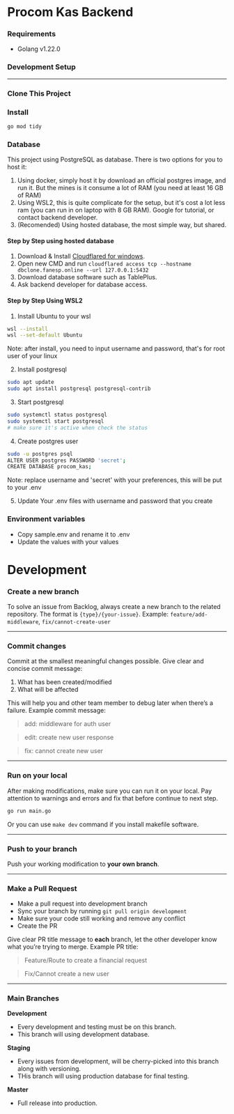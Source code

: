 # Procom Kas Backend

### Requirements

- Golang v1.22.0

### Development Setup

---

### Clone This Project

### Install

```bash
go mod tidy
```

### Database

This project using PostgreSQL as database. There is two options for you to host it:
1. Using docker, simply host it by download an official postgres image, and run it. But the mines is it consume a lot of RAM (you need at least 16 GB of RAM)
2. Using WSL2, this is quite complicate for the setup, but it's cost a lot less ram (you can run in on laptop with 8 GB RAM). Google for tutorial, or contact backend developer.
3. (Recomended) Using hosted database, the most simple way, but shared.

#### Step by Step using hosted database
1. Download & Install [Cloudflared for windows](https://github.com/cloudflare/cloudflared/releases/download/2024.6.1/cloudflared-windows-386.msi).
2. Open new CMD and run `cloudflared access tcp --hostname dbclone.fanesp.online --url 127.0.0.1:5432`
3. Download database software such as TablePlus.
4. Ask backend developer for database access.

#### Step by Step Using WSL2
1. Install Ubuntu to your wsl
```bash
wsl --install
wsl --set-default Ubuntu
```
Note: after install, you need to input username and password, that's for root user of your linux

2. Install postgresql
```bash
sudo apt update
sudo apt install postgresql postgresql-contrib
```

3. Start postgresql
```bash
sudo systemctl status postgresql
sudo systemctl start postgresql
# make sure it's active when check the status
```

4. Create postgres user
```bash
sudo -u postgres psql
ALTER USER postgres PASSWORD 'secret';
CREATE DATABASE procom_kas;
```
Note: replace username and 'secret' with your preferences, this will be put to your .env

5. Update Your .env files with username and password that you create

### Environment variables

- Copy sample.env and rename it to .env
- Update the values with your values

# Development

### Create a new branch

To solve an issue from Backlog, always create a new branch to the related repository. The format is `{type}/{your-issue}`. Example:
`feature/add-middleware`, `fix/cannot-create-user`

---

### Commit changes

Commit at the smallest meaningful changes possible. Give clear and concise commit message:

1.  What has been created/modified
2.  What will be affected

This will help you and other team member to debug later when there’s a failure. Example commit message:

> add: middleware for auth user

> edit: create new user response

> fix: cannot create new user

---

### Run on your local

After making modifications, make sure you can run it on your local. Pay attention to warnings and errors and fix that before continue to next step.

```bash
go run main.go
```
Or you can use `make dev` command if you install makefile software.

---

### Push to your branch

Push your working modification to **your own branch**.

---

### Make a Pull Request

- Make a pull request into development branch
- Sync your branch by running `git pull origin development`
- Make sure your code still working and remove any conflict
- Create the PR

Give clear PR title message to **each** branch, let the other developer know what you’re trying to merge. Example PR title:

> Feature/Route to create a financial request

> Fix/Cannot create a new user

---

### Main Branches

**Development**

- Every development and testing must be on this branch.
- This branch will using development database.

**Staging**

- Every issues from development, will be cherry-picked into this branch along with versioning.
- THis branch will using production database for final testing.

**Master**

- Full release into production.
